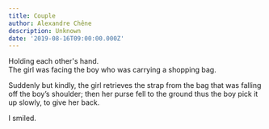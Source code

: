 ```yaml
---
title: Couple
author: Alexandre Chêne
description: Unknown
date: '2019-08-16T09:00:00.000Z'
---
```


Holding each other's hand.<br>
The girl was facing the boy who was carrying a shopping bag.

Suddenly but kindly, the girl retrieves the strap from the bag that was falling off the boy’s shoulder; then her purse fell to the ground thus the boy pick it up slowly, to give her back.

I smiled.
